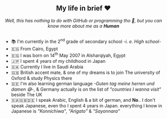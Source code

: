 <h2 align="center">My life in brief ❤️</h1>
<p align="center"><i>Well, this has nothing to do with GitHub or programming tho 🌚, but you can know more about me as a <b>Human</b></i></p>

##
- 📚 I'm currently in the 2<sup>nd</sup> grade of secondary school _-i. e. High school-_
- 🇪🇬 From Cairo, Egypt
- 🇪🇬 I was born on 14<sup>th</sup> May 2007 in Alsharqiyah, Egypt
- 🇯🇵 I spent 4 years of my childhood in Japan
- 🇸🇦 Currently I live in Saudi Arabia
- 🇬🇧 British accent mate, & one of my dreams is to join The university of Oxford & study Physics there
- 🇩🇪 I'm also learning german language _-Guten tag meine herren und damen 😅-_, & Germany actually is on the list of _"countries I wanna visit"_ beside The UK
- 🇸🇦🇬🇧🇩🇪 I speak Arabic, English & a bit of german, and **No**.. I don't speak Japanese, even tho I spent 4 years in Japan. everything I know in Japanese is _"Konnichiwa"_, _"Arigato"_ & _"Sayonnara"_
